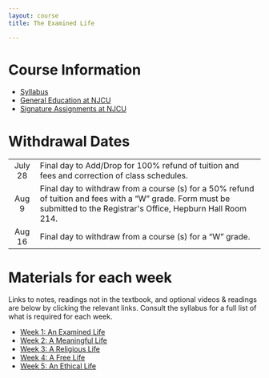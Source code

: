 ```yaml
---
layout: course
title: The Examined Life

---
```


# Course Information
+  [Syllabus](Syllabus.pdf)
+ [General Education at NJCU](http://www.njcu.edu/department/general-education)
+ [Signature Assignments at NJCU](http://www.njcu.edu/academics/general-education/signature-assignment-information-students)

# Withdrawal Dates

|         	 |     |
| :-------------: | ------------- |
| July 28 | Final day to Add/Drop for 100% refund of tuition and fees and correction of class schedules. |
| Aug 9 | Final day to withdraw from a course (s) for a 50% refund of tuition and fees with a “W” grade. Form must be submitted to the Registrar's Office, Hepburn Hall Room 214.|
| Aug 16  | Final day to withdraw from a course (s) for a “W” grade.|



# Materials for each week

Links to notes, readings not in the textbook, and optional videos & readings are below by clicking the relevant links. Consult the syllabus for a full list of what is required for each week. 

+ [Week 1: An Examined Life](Intro)
+ [Week 2: A Meaningful Life](Meaning)
+ [Week 3: A Religious Life](God)
+ [Week 4: A Free Life](FreeWill)
+ [Week 5: An Ethical Life](Ethics)		










